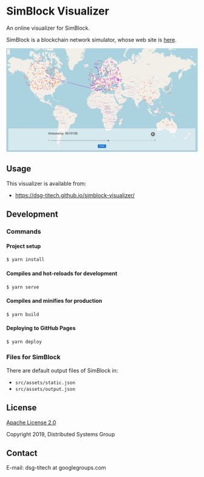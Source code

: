 # SimBlock Visualizer

An online visualizer for SimBlock.

SimBlock is a blockchain network simulator, whose web site is [here](https://dsg-titech.github.io/simblock/).

![](/public/demo.png)

## Usage

This visualizer is available from:
- https://dsg-titech.github.io/simblock-visualizer/

## Development

### Commands

#### Project setup

```sh
$ yarn install
```

#### Compiles and hot-reloads for development

```sh
$ yarn serve
```

#### Compiles and minifies for production

```sh
$ yarn build
```

#### Deploying to GitHub Pages

```sh
$ yarn deploy
```

### Files for SimBlock

There are default output files of SimBlock in:
- `src/assets/static.json`
- `src/assets/output.json`

## License

[Apache License 2.0](LICENSE)

Copyright 2019, Distributed Systems Group

## Contact

E-mail: dsg-titech at googlegroups.com
